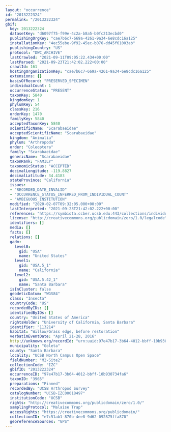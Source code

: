 ```yaml
---
layout: "occurrence"
id: "2013222324"
permalink: "/2013222324"
gbif:
  key: 2013222324
  datasetKey: "d6097f75-f99e-4c2a-b8a5-b0fc213ecbd0"
  publishingOrgKey: "cae7b6c7-669a-4261-9a34-6e8cdc16a125"
  installationKey: "4ec55ebe-9f92-45ec-b076-dd45f61003ab"
  publishingCountry: "US"
  protocol: "DWC_ARCHIVE"
  lastCrawled: "2021-09-11T09:05:22.434+00:00"
  lastParsed: "2021-09-23T21:42:02.222+00:00"
  crawlId: 161
  hostingOrganizationKey: "cae7b6c7-669a-4261-9a34-6e8cdc16a125"
  extensions: {}
  basisOfRecord: "PRESERVED_SPECIMEN"
  individualCount: 1
  occurrenceStatus: "PRESENT"
  taxonKey: 5840
  kingdomKey: 1
  phylumKey: 54
  classKey: 216
  orderKey: 1470
  familyKey: 5840
  acceptedTaxonKey: 5840
  scientificName: "Scarabaeidae"
  acceptedScientificName: "Scarabaeidae"
  kingdom: "Animalia"
  phylum: "Arthropoda"
  order: "Coleoptera"
  family: "Scarabaeidae"
  genericName: "Scarabaeidae"
  taxonRank: "FAMILY"
  taxonomicStatus: "ACCEPTED"
  decimalLongitude: -119.8827
  decimalLatitude: 34.4183
  stateProvince: "California"
  issues:
  - "RECORDED_DATE_INVALID"
  - "OCCURRENCE_STATUS_INFERRED_FROM_INDIVIDUAL_COUNT"
  - "AMBIGUOUS_INSTITUTION"
  modified: "2020-02-07T09:32:05.000+00:00"
  lastInterpreted: "2021-09-23T21:42:02.222+00:00"
  references: "https://symbiota.ccber.ucsb.edu:443/collections/individual/index.php?occid=113214"
  license: "http://creativecommons.org/publicdomain/zero/1.0/legalcode"
  identifiers: []
  media: []
  facts: []
  relations: []
  gadm:
    level0:
      gid: "USA"
      name: "United States"
    level1:
      gid: "USA.5_1"
      name: "California"
    level2:
      gid: "USA.5.42_1"
      name: "Santa Barbara"
  isInCluster: false
  geodeticDatum: "WGS84"
  class: "Insecta"
  countryCode: "US"
  recordedByIDs: []
  identifiedByIDs: []
  country: "United States of America"
  rightsHolder: "University of California, Santa Barbara"
  identifier: "113214"
  habitat: "Willow/Grass edge, before restoration"
  verbatimEventDate: "April 21-28, 2016"
  http://unknown.org/recordId: "urn:uuid:97e47b17-3b64-4012-bbff-10b930734fa6"
  municipality: "Goleta"
  county: "Santa Barbara"
  locality: "UCSB North Campus Open Space"
  fieldNumber: "M2-Site2"
  collectionCode: "IZC"
  gbifID: "2013222324"
  occurrenceID: "97e47b17-3b64-4012-bbff-10b930734fa6"
  taxonID: "3965"
  preparations: "Pinned"
  recordedBy: "UCSB Arthropod Survey"
  catalogNumber: "UCSB-IZC00018497"
  institutionCode: "UCSB"
  rights: "http://creativecommons.org/publicdomain/zero/1.0/"
  samplingProtocol: "Malaise Trap"
  accessRights: "https://creativecommons.org/publicdomain/"
  collectionID: "e7c51ab1-870b-4ee8-9d62-092875ffa870"
  georeferenceSources: "GPS"
---
```


